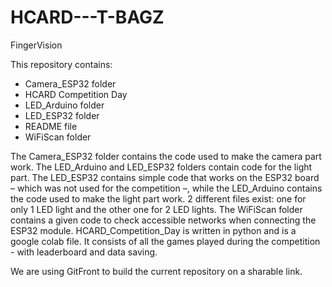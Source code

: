 # HCARD---T-BAGZ
FingerVision

This repository contains:
- Camera_ESP32 folder
- HCARD Competition Day
- LED_Arduino folder
- LED_ESP32 folder
- README file
- WiFiScan folder


The Camera_ESP32 folder contains the code used to make the camera part work.
The LED_Arduino and LED_ESP32 folders contain code for the light part. The LED_ESP32 contains simple code that works on the ESP32 board – which was not used for the competition –, while the LED_Arduino contains the code used to make the light part work. 2 different files exist: one for only 1 LED light and the other one for 2 LED lights.
The WiFiScan folder contains a given code to check accessible networks when connecting the ESP32 module.
HCARD_Competition_Day is written in python and is a google colab file. It consists of all the games played during the competition - with leaderboard and data saving.

We are using GitFront to build the current repository on a sharable link.
